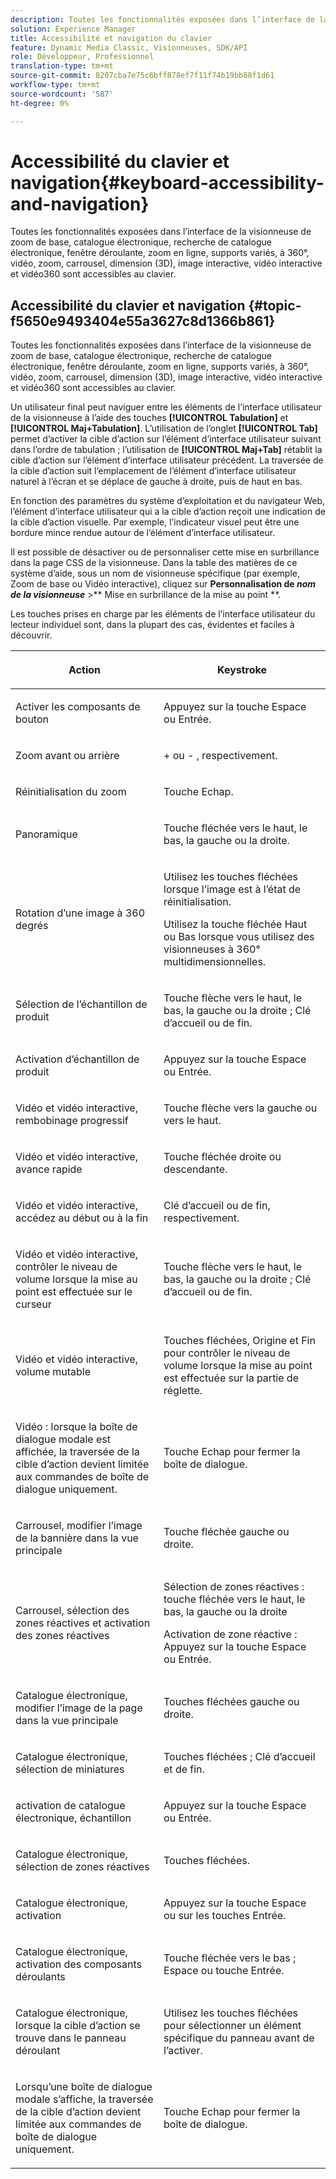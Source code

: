 ```yaml
---
description: Toutes les fonctionnalités exposées dans l’interface de la visionneuse de zoom de base, catalogue électronique, recherche de catalogue électronique, fenêtre déroulante, zoom en ligne, supports variés, à 360°, vidéo, zoom, dimension (3D), carrousel, image interactive, vidéo interactive et vidéo360 sont accessibles au clavier.
solution: Experience Manager
title: Accessibilité et navigation du clavier
feature: Dynamic Media Classic, Visionneuses, SDK/API
role: Développeur, Professionnel
translation-type: tm+mt
source-git-commit: 8207cba7e75c6bff878ef7f11f74b19bb88f1d61
workflow-type: tm+mt
source-wordcount: '587'
ht-degree: 0%

---
```


# Accessibilité du clavier et navigation{#keyboard-accessibility-and-navigation}

Toutes les fonctionnalités exposées dans l’interface de la visionneuse de zoom de base, catalogue électronique, recherche de catalogue électronique, fenêtre déroulante, zoom en ligne, supports variés, à 360°, vidéo, zoom, carrousel, dimension (3D), image interactive, vidéo interactive et vidéo360 sont accessibles au clavier.

<!-- Updated June 1, 2020 from https://wiki.corp.adobe.com/pages/viewpage.action?spaceKey=scene7qa&title=s7Viewers%2C+S7SDK%2C+S7OnDemand+Release+Notes - Contact is Sasha -->

## Accessibilité du clavier et navigation {#topic-f5650e9493404e55a3627c8d1366b861}

Toutes les fonctionnalités exposées dans l’interface de la visionneuse de zoom de base, catalogue électronique, recherche de catalogue électronique, fenêtre déroulante, zoom en ligne, supports variés, à 360°, vidéo, zoom, carrousel, dimension (3D), image interactive, vidéo interactive et vidéo360 sont accessibles au clavier.

Un utilisateur final peut naviguer entre les éléments de l’interface utilisateur de la visionneuse à l’aide des touches **[!UICONTROL Tabulation]** et **[!UICONTROL Maj+Tabulation]**. L’utilisation de l’onglet **[!UICONTROL Tab]** permet d’activer la cible d’action sur l’élément d’interface utilisateur suivant dans l’ordre de tabulation ; l’utilisation de **[!UICONTROL Maj+Tab]** rétablit la cible d’action sur l’élément d’interface utilisateur précédent. La traversée de la cible d’action suit l’emplacement de l’élément d’interface utilisateur naturel à l’écran et se déplace de gauche à droite, puis de haut en bas.

En fonction des paramètres du système d’exploitation et du navigateur Web, l’élément d’interface utilisateur qui a la cible d’action reçoit une indication de la cible d’action visuelle. Par exemple, l’indicateur visuel peut être une bordure mince rendue autour de l’élément d’interface utilisateur.

Il est possible de désactiver ou de personnaliser cette mise en surbrillance dans la page CSS de la visionneuse. Dans la table des matières de ce système d’aide, sous un nom de visionneuse spécifique (par exemple, Zoom de base ou Vidéo interactive), cliquez sur **Personnalisation de *nom de la visionneuse*** >** Mise en surbrillance de la mise au point **.

Les touches prises en charge par les éléments de l’interface utilisateur du lecteur individuel sont, dans la plupart des cas, évidentes et faciles à découvrir.

<table id="table_8C49100412224324BF1DBF7FDFDCCBF8"> 
 <thead> 
  <tr> 
   <th colname="col1" class="entry"> <p>Action </p> </th> 
   <th colname="col2" class="entry"> <p>Keystroke </p> </th> 
  </tr> 
 </thead>
 <tbody> 
  <tr> 
   <td colname="col1"> <p>Activer les composants de bouton </p> </td> 
   <td colname="col2"> <p>Appuyez sur la touche Espace ou Entrée. </p> </td> 
  </tr> 
  <tr> 
   <td colname="col1"> <p>Zoom avant ou arrière </p> </td> 
   <td colname="col2"> <p> <span class="uicontrol"> +  </span> ou  <span class="uicontrol"> -  </span>, respectivement. </p> </td> 
  </tr> 
  <tr> 
   <td colname="col1"> <p>Réinitialisation du zoom </p> </td> 
   <td colname="col2"> <p>Touche Echap. </p> </td> 
  </tr> 
  <tr> 
   <td colname="col1"> <p>Panoramique </p> </td> 
   <td colname="col2"> <p>Touche fléchée vers le haut, le bas, la gauche ou la droite. </p> </td> 
  </tr> 
  <tr> 
   <td colname="col1"> <p>Rotation d’une image à 360 degrés </p> </td> 
   <td colname="col2"> <p>Utilisez les touches fléchées lorsque l’image est à l’état de réinitialisation. </p> <p>Utilisez la touche fléchée Haut ou Bas lorsque vous utilisez des visionneuses à 360° multidimensionnelles. </p> </td> 
  </tr> 
  <tr> 
   <td colname="col1"> <p>Sélection de l’échantillon de produit </p> </td> 
   <td colname="col2"> <p>Touche flèche vers le haut, le bas, la gauche ou la droite ; Clé d’accueil ou de fin. </p> </td> 
  </tr> 
  <tr> 
   <td colname="col1"> <p>Activation d’échantillon de produit </p> </td> 
   <td colname="col2"> <p>Appuyez sur la touche Espace ou Entrée. </p> </td> 
  </tr> 
  <tr> 
   <td colname="col1"> <p>Vidéo et vidéo interactive, rembobinage progressif </p> </td> 
   <td colname="col2"> <p>Touche flèche vers la gauche ou vers le haut. </p> </td> 
  </tr> 
  <tr> 
   <td colname="col1"> <p>Vidéo et vidéo interactive, avance rapide </p> </td> 
   <td colname="col2"> <p>Touche fléchée droite ou descendante. </p> </td> 
  </tr> 
  <tr> 
   <td colname="col1"> <p>Vidéo et vidéo interactive, accédez au début ou à la fin </p> </td> 
   <td colname="col2"> <p>Clé d’accueil ou de fin, respectivement. </p> </td> 
  </tr> 
  <tr> 
   <td colname="col1"> <p>Vidéo et vidéo interactive, contrôler le niveau de volume lorsque la mise au point est effectuée sur le curseur </p> </td> 
   <td colname="col2"> <p>Touche flèche vers le haut, le bas, la gauche ou la droite ; Clé d’accueil ou de fin. </p> </td> 
  </tr> 
  <tr> 
   <td colname="col1"> <p>Vidéo et vidéo interactive, volume mutable </p> </td> 
   <td colname="col2"> <p>Touches fléchées, Origine et Fin pour contrôler le niveau de volume lorsque la mise au point est effectuée sur la partie de réglette. </p> </td> 
  </tr> 
  <tr> 
   <td colname="col1"> <p>Vidéo : lorsque la boîte de dialogue modale est affichée, la traversée de la cible d’action devient limitée aux commandes de boîte de dialogue uniquement. </p> </td> 
   <td colname="col2"> <p>Touche Echap pour fermer la boîte de dialogue. </p> </td> 
  </tr> 
  <tr> 
   <td colname="col1"> <p>Carrousel, modifier l’image de la bannière dans la vue principale </p> </td> 
   <td colname="col2"> <p>Touche fléchée gauche ou droite. </p> </td> 
  </tr> 
  <tr> 
   <td colname="col1"> <p>Carrousel, sélection des zones réactives et activation des zones réactives </p> </td> 
   <td colname="col2"> <p>Sélection de zones réactives : touche fléchée vers le haut, le bas, la gauche ou la droite </p> <p>Activation de zone réactive : Appuyez sur la touche Espace ou Entrée. </p> </td> 
  </tr> 
  <tr> 
   <td colname="col1"> <p>Catalogue électronique, modifier l’image de la page dans la vue principale </p> </td> 
   <td colname="col2"> <p> Touches fléchées gauche ou droite. </p> </td> 
  </tr> 
  <tr> 
   <td colname="col1"> <p>Catalogue électronique, sélection de miniatures </p> </td> 
   <td colname="col2"> <p>Touches fléchées ; Clé d’accueil et de fin. </p> </td> 
  </tr> 
  <tr> 
   <td colname="col1"> <p>activation de catalogue électronique, échantillon </p> </td> 
   <td colname="col2"> <p>Appuyez sur la touche Espace ou Entrée. </p> </td> 
  </tr> 
  <tr> 
   <td colname="col1"> <p>Catalogue électronique, sélection de zones réactives </p> </td> 
   <td colname="col2"> <p>Touches fléchées. </p> </td> 
  </tr> 
  <tr> 
   <td colname="col1"> <p>Catalogue électronique, activation </p> </td> 
   <td colname="col2"> <p>Appuyez sur la touche Espace ou sur les touches Entrée. </p> </td> 
  </tr> 
  <tr> 
   <td colname="col1"> <p>Catalogue électronique, activation des composants déroulants </p> </td> 
   <td colname="col2"> <p> Touche fléchée vers le bas ; Espace ou touche Entrée. </p> </td> 
  </tr> 
  <tr> 
   <td colname="col1"> <p>Catalogue électronique, lorsque la cible d’action se trouve dans le panneau déroulant </p> </td> 
   <td colname="col2"> <p>Utilisez les touches fléchées pour sélectionner un élément spécifique du panneau avant de l’activer. </p> </td> 
  </tr> 
  <tr> 
   <td colname="col1"> <p>Lorsqu’une boîte de dialogue modale s’affiche, la traversée de la cible d’action devient limitée aux commandes de boîte de dialogue uniquement. </p> </td> 
   <td colname="col2"> <p>Touche Echap pour fermer la boîte de dialogue. </p> </td> 
  </tr> 
 </tbody> 
</table>
